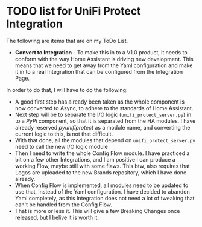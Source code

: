 # TODO list for UniFi Protect Integration

The following are items that are on my ToDo List.

* **Convert to Integration** - To make this in to a V1.0 product, it needs to conform with the way Home Assistant is driving new development. This means that we need to get away from the Yaml configuration and make it in to a real Integration that can be configured from the Integration Page.

In order to do that, I will have to do the following:
  * A good first step has already been taken as the whole component is now converted to Async, to adhere to the standards of Home Assistant.
  * Next step will be to separate the I/O logic (`unifi_protect_server.py`) in to a *PyPi* component, so that it is separated from the HA modules. I have already reserved *pyunifiprotect* as a module name, and converting the current logic to this, is not that difficult.
  * With that done, all the modules that depend on `unifi_protect_server.py` need to call the new I/O logic module
  * Then I need to write the whole Config Flow module. I have practiced a bit on a few other Integrations, and I am positive I can produce a working Flow, maybe still with some flaws. This btw, also requires that Logos are uploaded to the new Brands repository, which I have done already.
  * When Config Flow is implemented, all modules need to be updated to use that, instead of the Yaml configuration. I have decided to abandon Yaml completely, as this Integration does not need a lot of tweaking that can't be handled from the Config Flow.
  * That is more or less it. This will give a few Breaking Changes once released, but I belive it is worth it.